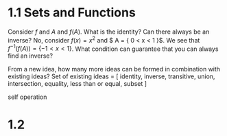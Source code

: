 # 1.1 Sets and Functions

Consider $f$ and $A$ and $f(A)$. What is the identity? Can there always be an inverse? 
No, consider $f(x)=x^2$ and $ A = \{ 0 < x < 1 \}$. We see that $f^{-1}(f(A)) = \{ -1 < x < 1 \}$. 
What condition can guarantee that you can always find an inverse?

From a new idea, how many more ideas can be formed in combination with existing ideas?
Set of existing ideas = [ identity, inverse, transitive, union, intersection, equality, less than or equal, subset ]

self operation

# 1.2 
